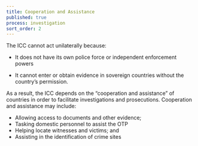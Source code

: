 ```yaml
---
title: Cooperation and Assistance
published: true
process: investigation
sort_order: 2
---
```



The ICC cannot act unilaterally because:

* It does not have its own police force or independent enforcement powers


* It cannot enter or obtain evidence in sovereign countries without the country’s permission.


As a result, the ICC depends on the “cooperation and assistance” of countries in order to facilitate investigations and prosecutions. Cooperation and assistance may include:

* Allowing access to documents and other evidence;
* Tasking domestic personnel to assist the OTP
* Helping locate witnesses and victims; and
* Assisting in the identification of crime sites